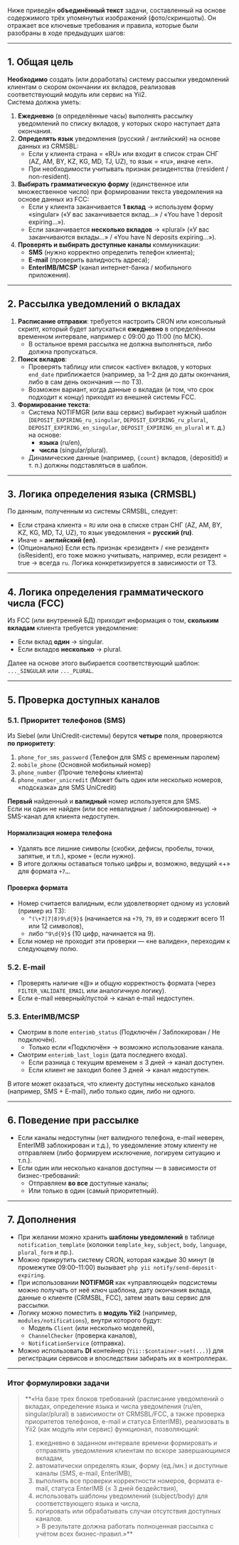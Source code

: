 Ниже приведён **объединённый текст** задачи, составленный на основе содержимого трёх упомянутых изображений (фото/скриншоты). Он отражает все ключевые требования и правила, которые были разобраны в ходе предыдущих шагов:

---

## 1. Общая цель

**Необходимо** создать (или доработать) систему рассылки уведомлений клиентам о скором окончании их вкладов, реализовав соответствующий модуль или сервис на Yii2.  
Система должна уметь:

1. **Ежедневно** (в определённые часы) выполнять рассылку уведомлений по списку вкладов, у которых скоро наступает дата окончания.
2. **Определять язык** уведомления (русский / английский) на основе данных из CRMSBL:
    - Если у клиента страна = «RU» или входит в список стран СНГ (AZ, AM, BY, KZ, KG, MD, TJ, UZ), то язык = «ru», иначе «en».
    - При необходимости учитывать признак резидентства (rresident / non-resident).
3. **Выбирать грамматическую форму** (единственное или множественное число) при формировании текста уведомления на основе данных из FCC:
    - Если у клиента заканчивается **1 вклад** → используем форму «singular» («У вас заканчивается вклад…» / «You have 1 deposit expiring…»).
    - Если заканчивается **несколько вкладов** → «plural» («У вас заканчиваются вклады…» / «You have N deposits expiring…»).
4. **Проверять и выбирать доступные каналы** коммуникации:
    - **SMS** (нужно корректно определить телефон клиента);
    - **E-mail** (проверить валидность адреса);
    - **EnterIMB/MCSP** (канал интернет-банка / мобильного приложения).

---

## 2. Рассылка уведомлений о вкладах

1. **Расписание отправки**: требуется настроить CRON или консольный скрипт, который будет запускаться **ежедневно** в определённом временном интервале, например с 09:00 до 11:00 (по МСК).
    - В остальное время рассылка не должна выполняться, либо должна пропускаться.
2. **Поиск вкладов**:
    - Проверять таблицу или список «active» вкладов, у которых `end_date` приближается (например, за 1–2 дня до даты окончания, либо в сам день окончания — по ТЗ).
    - Возможен вариант, когда данные о вкладах (и том, что срок подходит к концу) приходят из внешней системы FCC.
3. **Формирование текста**:
    - Система NOTIFMGR (или ваш сервис) выбирает нужный шаблон (`DEPOSIT_EXPIRING_ru_singular`, `DEPOSIT_EXPIRING_ru_plural`, `DEPOSIT_EXPIRING_en_singular`, `DEPOSIT_EXPIRING_en_plural` и т. д.) на основе:
        - **языка** (ru/en),
        - **числа** (singular/plural).
    - Динамические данные (например, `{count}` вкладов, {depositId} и т. п.) должны подставляться в шаблон.

---

## 3. Логика определения языка (CRMSBL)

По данным, полученным из системы CRMSBL, следует:

- Если страна клиента = `RU` или она в списке стран СНГ (AZ, AM, BY, KZ, KG, MD, TJ, UZ), то язык уведомления = **русский (ru)**.
- Иначе = **английский (en)**.
- (Опционально) Если есть признак «резидент» / «не резидент» (isResident), его тоже можно учитывать, например, если резидент = true → всегда `ru`. Логика конкретизируется в зависимости от ТЗ.

---

## 4. Логика определения грамматического числа (FCC)

Из FCC (или внутренней БД) приходит информация о том, **скольким вкладам** клиента требуется уведомление:

- Если вклад **один** → singular.
- Если вкладов **несколько** → plural.

Далее на основе этого выбирается соответствующий шаблон: `..._SINGULAR` или `..._PLURAL`.

---

## 5. Проверка доступных каналов

### 5.1. Приоритет телефонов (SMS)

Из Siebel (или UniCredit-системы) берутся **четыре** поля, проверяются **по приоритету**:

1. `phone_for_sms_password` (Телефон для SMS с временным паролем)
2. `mobile_phone` (Основной мобильный номер)
3. `phone_number` (Прочие телефоны клиента)
4. `phone_number_unicredit` (Может быть один или несколько номеров, «подсказка» для SMS UniCredit)

**Первый** найденный и **валидный** номер используется для SMS.  
Если ни один не найден (или все невалидные / заблокированные) → SMS-канал для клиента недоступен.

#### Нормализация номера телефона

- Удалять все лишние символы (скобки, дефисы, пробелы, точки, запятые, и т.п.), кроме `+` (если нужно).
- В итоге должны оставаться только цифры и, возможно, ведущий «+» для формата `+7…`.

#### Проверка формата

- Номер считается валидным, если удовлетворяет одному из условий (пример из ТЗ):
    - `^(\+7|7|8)9\d{9}$` (начинается на `+79`, `79`, `89` и содержит всего 11 или 12 символов),
    - либо `^9\d{9}$` (10 цифр, начинается на 9).
- Если номер не проходит эти проверки — «не валиден», переходим к следующему полю.

### 5.2. E-mail

- Проверять наличие «@» и общую корректность формата (через `FILTER_VALIDATE_EMAIL` или аналогичную логику).
- Если e-mail неверный/пустой → канал e-mail недоступен.

### 5.3. EnterIMB/MCSP

- Смотрим в поле `enterimb_status` (Подключён / Заблокирован / Не подключён).
    - Только если «Подключён» → возможно использование канала.
- Смотрим `enterimb_last_login` (дата последнего входа).
    - Если разница с текущим временем ≤ 3 дней → канал доступен.
    - Если клиент не заходил более 3 дней → канал недоступен.

В итоге может оказаться, что клиенту доступны несколько каналов (например, SMS + E-mail), либо только один, либо ни одного.

---

## 6. Поведение при рассылке

- Если каналы недоступны (нет валидного телефона, e-mail неверен, EnterIMB заблокирован и т.д.), то уведомление этому клиенту не отправляем (либо формируем исключение, логируем ситуацию и т.п.).
- Если один или несколько каналов доступны — в зависимости от бизнес-требований:
    - Отправляем **во все** доступные каналы;
    - Или только в один (самый приоритетный).

---

## 7. Дополнения

- При желании можно хранить **шаблоны уведомлений** в таблице `notification_template` (колонки `template_key`, `subject`, `body`, `language`, `plural_form` и пр.).
- Можно прикрутить систему CRON, которая каждые 30 минут (в промежутке 09:00–11:00) вызывает `php yii notify/send-deposit-expiring`.
- При использовании **NOTIFMGR** как «управляющей» подсистемы можно получать от неё ключ шаблона, дату окончания вклада, данные о клиенте (CRMSBL, FCC), затем звать ваш сервис для рассылки.
- Логику можно поместить в **модуль Yii2** (например, `modules/notifications`), внутри которого будут:
    - Модель `Client` (или несколько моделей),
    - `ChannelChecker` (проверка каналов),
    - `NotificationService` (отправка).
- Можно использовать **DI** контейнер (`Yii::$container->set(...)`) для регистрации сервисов и впоследствии забирать их в контроллерах.

---

### Итог формулировки задачи

> **«На базе трех блоков требований (расписание уведомлений о вкладах, определение языка и числа уведомления (ru/en, singular/plural) в зависимости от CRMSBL/FCC, а также проверка приоритетов телефонов, e-mail и статуса EnterIMB), реализовать в Yii2 (как модуль или сервис) функционал, позволяющий:
> 1) ежедневно в заданном интервале времени формировать и отправлять уведомления клиентам по вскоре завершающимся вкладам,
> 2) автоматически определять язык, форму (ед./мн.) и доступные каналы (SMS, e-mail, EnterIMB),
> 3) выполнять все проверки корректности номеров, формата e-mail, статуса EnterIMB (≤ 3 дней бездействия),
> 4) использовать шаблоны уведомлений (subject/body) для соответствующего языка и числа,
> 5) логировать или обрабатывать случаи отсутствия доступных каналов.  
     >  В результате должна работать полноценная рассылка с учётом всех бизнес-правил.»**